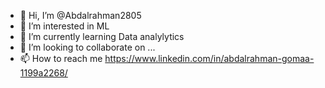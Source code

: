 - 👋 Hi, I’m @Abdalrahman2805
- 👀 I’m interested in ML
- 🌱 I’m currently learning Data analylytics
- 💞️ I’m looking to collaborate on ...
- 📫 How to reach me https://www.linkedin.com/in/abdalrahman-gomaa-1199a2268/

<!---
Abdalrahman2805/Abdalrahman2805 is a ✨ special ✨ repository because its `README.md` (this file) appears on your GitHub profile.
You can click the Preview link to take a look at your changes.
--->
